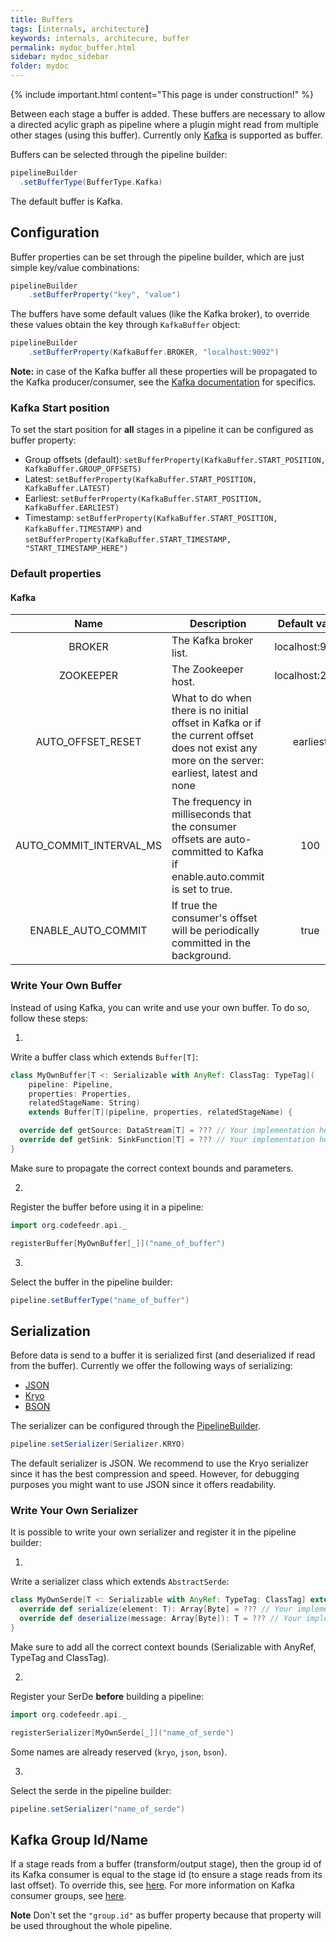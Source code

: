 ```yaml
---
title: Buffers
tags: [internals, architecture]
keywords: internals, architecure, buffer
permalink: mydoc_buffer.html
sidebar: mydoc_sidebar
folder: mydoc
---
```


{% include important.html content="This page is under construction!" %}

Between each stage a buffer is added. These buffers are necessary to
allow a directed acylic graph as pipeline where a plugin might read from
multiple other stages (using this buffer). Currently only
[Kafka](https://kafka.apache.org/) is supported as buffer.

Buffers can be selected through the pipeline builder:
```scala
pipelineBuilder
  .setBufferType(BufferType.Kafka)
```

The default buffer is Kafka.

## Configuration
Buffer properties can be set through the pipeline builder, which are
just simple key/value combinations:
```scala
pipelineBuilder
    .setBufferProperty("key", "value")
```
The buffers have some default values (like the Kafka broker), to
override these values obtain the key through `KafkaBuffer` object:
```scala
pipelineBuilder
    .setBufferProperty(KafkaBuffer.BROKER, "localhost:9092")
```

**Note:** in case of the Kafka buffer all these properties will be
propagated to the Kafka producer/consumer, see the [Kafka
documentation](https://kafka.apache.org/documentation/#configuration)
for specifics.

### Kafka Start position
To set the start position for **all** stages in a pipeline it can be configured as buffer property:

- Group offsets (default): `setBufferProperty(KafkaBuffer.START_POSITION, KafkaBuffer.GROUP_OFFSETS)`
- Latest: `setBufferProperty(KafkaBuffer.START_POSITION, KafkaBuffer.LATEST)`
- Earliest: `setBufferProperty(KafkaBuffer.START_POSITION, KafkaBuffer.EARLIEST)`
- Timestamp: `setBufferProperty(KafkaBuffer.START_POSITION, KafkaBuffer.TIMESTAMP)` and `setBufferProperty(KafkaBuffer.START_TIMESTAMP, "START_TIMESTAMP_HERE")`

### Default properties

#### Kafka

|           Name          | Description                                                                                                                                   |  Default value |
|:-----------------------:|-----------------------------------------------------------------------------------------------------------------------------------------------|:--------------:|
| BROKER                  | The Kafka broker list.                                                                                                                        | localhost:9092 |
| ZOOKEEPER               | The Zookeeper host.                                                                                                                           | localhost:2181 |
| AUTO_OFFSET_RESET       | What to do when there is no initial offset in Kafka or if the current offset does not exist any more on the server: earliest, latest and none | earliest       |
| AUTO_COMMIT_INTERVAL_MS | The frequency in milliseconds that the consumer offsets are auto-committed to Kafka if enable.auto.commit is set to true.                     | 100            |
| ENABLE_AUTO_COMMIT      | If true the consumer's offset will be periodically committed in the background.                                                               | true           |

### Write Your Own Buffer
Instead of using Kafka, you can write and use your own buffer. To do so,
follow these steps:

1.
Write a buffer class which extends `Buffer[T]`:
```scala
class MyOwnBuffer[T <: Serializable with AnyRef: ClassTag: TypeTag](
    pipeline: Pipeline,
    properties: Properties,
    relatedStageName: String)
    extends Buffer[T](pipeline, properties, relatedStageName) {

  override def getSource: DataStream[T] = ??? // Your implementation here.
  override def getSink: SinkFunction[T] = ??? // Your implementation here.
}
```
Make sure to propagate the correct context bounds and parameters.

2.
Register the buffer before using it in a pipeline:
```scala
import org.codefeedr.api._

registerBuffer[MyOwnBuffer[_]]("name_of_buffer")
```

3.
Select the buffer in the pipeline builder:
```scala
pipeline.setBufferType("name_of_buffer")
```

## Serialization
Before data is send to a buffer it is serialized first (and deserialized
if read from the buffer). Currently we offer the following ways of
serializing:  

- [JSON](https://www.json.org/)
- [Kryo](https://github.com/EsotericSoftware/kryo)
- [BSON](http://bsonspec.org/)

The serializer can be configured through the
[PipelineBuilder](mydoc_pipeline.html#pipelinebuilder).

```scala
pipeline.setSerializer(Serializer.KRYO)
```

The default serializer is JSON.
We recommend to use the Kryo serializer since it has the best
compression and speed. However, for debugging purposes you might want to
use JSON since it offers readability.

### Write Your Own Serializer

It is possible to write your own serializer and register it in the
pipeline builder:

1.
Write a serializer class which extends `AbstractSerde`:
```scala
class MyOwnSerde[T <: Serializable with AnyRef: TypeTag: ClassTag] extends AbstractSerde[T] {   
  override def serialize(element: T): Array[Byte] = ??? // Your implementation here.
  override def deserialize(message: Array[Byte]): T = ??? // Your implementation here.
}
```
Make sure to add all the correct context bounds (Serializable with
AnyRef, TypeTag and ClassTag).

2.
Register your SerDe **before** building a pipeline:
```scala
import org.codefeedr.api._

registerSerializer[MyOwnSerde[_]]("name_of_serde")
```
Some names are already reserved (`kryo`, `json`, `bson`).

3.
Select the serde in the pipeline builder:
```scala
pipeline.setSerializer("name_of_serde")
```

## Kafka Group Id/Name
If a stage reads from a buffer (transform/output stage), then the group
id of its Kafka consumer is equal to the stage id (to ensure a stage
reads from its last offset). To override this, see
[here](mydoc_pipeline.html#stage-id). For more information on Kafka
consumer groups, see
[here](https://dzone.com/articles/understanding-kafka-consumer-groups-and-consumer-l).

**Note** Don't set the `"group.id"` as buffer property because that
property will be used throughout the whole pipeline.  
